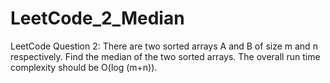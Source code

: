 LeetCode_2_Median
=================
LeetCode Question 2:
There are two sorted arrays A and B of size m and n respectively. 
Find the median of the two sorted arrays. 
The overall run time complexity should be O(log (m+n)).

